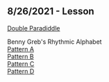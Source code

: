 ## 8/26/2021 - Lesson

[Double Paradiddle](https://gscribe.com/share/8EqGqXnPeESAfr6g6)

Benny Greb's Rhythmic Alphabet\
[Pattern A](https://gscribe.com/share/MQ8oxGkvirzHFocv9)\
[Pattern B](https://gscribe.com/share/BodbD52KjgLGTZoA6)\
[Pattern C](https://gscribe.com/share/1xuynAF5wLKC7ikJ8)\
[Pattern D](https://gscribe.com/share/rTKEVxoJGfYC9myR7)
